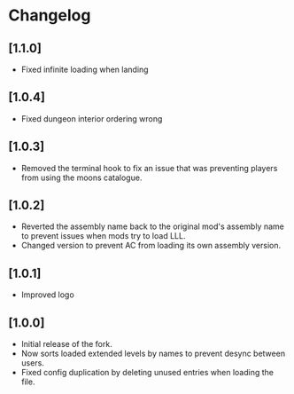 # Changelog

## [1.1.0]

- Fixed infinite loading when landing

## [1.0.4]

- Fixed dungeon interior ordering wrong

## [1.0.3]

- Removed the terminal hook to fix an issue that was preventing players from using the moons catalogue.

## [1.0.2]

- Reverted the assembly name back to the original mod's assembly name to prevent issues when mods try to load LLL.
- Changed version to prevent AC from loading its own assembly version.

## [1.0.1]

- Improved logo

## [1.0.0]

- Initial release of the fork.
- Now sorts loaded extended levels by names to prevent desync between users.
- Fixed config duplication by deleting unused entries when loading the file.
